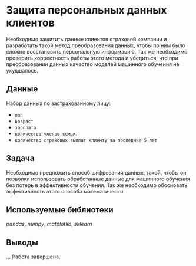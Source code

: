 # Защита персональных данных клиентов
Необходимо защитить данные клиентов страховой компании и разработать такой метод преобразования данных, чтобы по ним было сложно восстановить персональную информацию. Так же необходимо проверить корректность работы этого метода и убедиться, что при преобразовании данных качество моделей машинного обучения не ухудшалось.

## Данные
Набор данных по застрахованному лицу:
* `пол`
* `возраст`
* `зарплата`
* `количество членов семьи`.
* `количество страховых выплат клиенту за последние 5 лет`

## Задача
Необходимо предложить способ шифрования данных, такой, чтобы он позволял использовать обработанные данные для машинного обучения без потерь в эффективности обучения.
Так же необходимо обосновать эффективность этого способа математически.

## Используемые библиотеки
*pandas*, *numpy*, *matplotlib*, *sklearn*

## Выводы
...
Работа завершена.